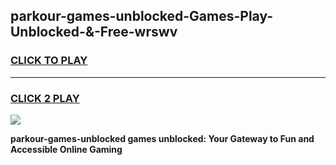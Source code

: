 
## parkour-games-unblocked-Games-Play-Unblocked-&-Free-wrswv
<h3>
<a href="https://premium76.site?title=parkour-games-unblocked&ref=24A">CLICK TO PLAY</a></h3>
<hr>

<h3>
<a href="https://premium76.site?title=parkour-games-unblocked&ref=24A">CLICK 2 PLAY</a>
  
</h3>

<a href="https://premium76.site?title=parkour-games-unblocked&ref=24A"><img src="https://clearcache.store/games.png"></a>


**parkour-games-unblocked games unblocked: Your Gateway to Fun and Accessible Online Gaming**
